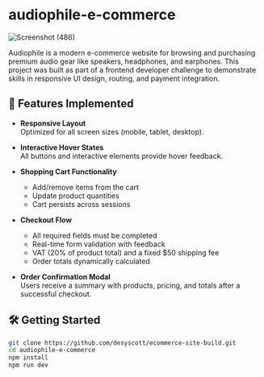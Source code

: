 # audiophile-e-commerce

![Screenshot (486)](https://github.com/user-attachments/assets/1dcf0d0b-ac46-466f-9ce9-9373d87bd382)

Audiophile is a modern e-commerce website for browsing and purchasing premium audio gear like speakers, headphones, and earphones. This project was built as part of a frontend developer challenge to demonstrate skills in responsive UI design, routing, and payment integration.

## 📱 Features Implemented

- **Responsive Layout**  
  Optimized for all screen sizes (mobile, tablet, desktop).

- **Interactive Hover States**  
  All buttons and interactive elements provide hover feedback.

- **Shopping Cart Functionality**

  - Add/remove items from the cart
  - Update product quantities
  - Cart persists across sessions

- **Checkout Flow**

  - All required fields must be completed
  - Real-time form validation with feedback
  - VAT (20% of product total) and a fixed $50 shipping fee
  - Order totals dynamically calculated

- **Order Confirmation Modal**  
  Users receive a summary with products, pricing, and totals after a successful checkout.

## 🛠️ Getting Started

```bash
git clone https://github.com/desyscott/ecommerce-site-build.git
cd audiophile-e-commerce
npm install
npm run dev

```
